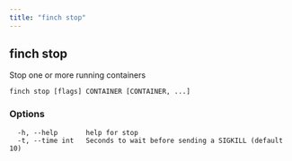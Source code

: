 ```yaml
---
title: "finch stop"
---
```


## finch stop

Stop one or more running containers

```
finch stop [flags] CONTAINER [CONTAINER, ...]
```

### Options

```
  -h, --help       help for stop
  -t, --time int   Seconds to wait before sending a SIGKILL (default 10)
```

